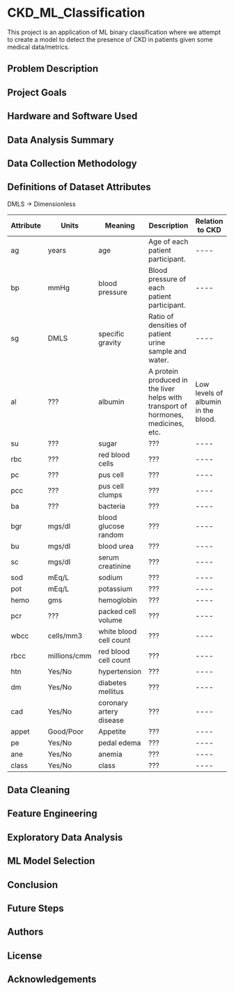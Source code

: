 # CKD_ML_Classification
This project is an application of ML binary classification where we attempt to create a model to detect the presence of CKD in patients given some medical data/metrics.

## Problem Description

## Project Goals
## Hardware and Software Used
## Data Analysis Summary
## Data Collection Methodology

## Definitions of Dataset Attributes

DMLS -> Dimensionless

Attribute | Units | Meaning | Description | Relation to CKD
---- | ---- | ---- | ---- | ----
ag | years | age | Age of each patient participant. | ----
bp | mmHg | blood pressure | Blood pressure of each patient participant. | ----
sg | DMLS | specific gravity | Ratio of densities of patient urine sample and water. | ----
al | ??? | albumin | A protein produced in the liver helps with transport of hormones, medicines, etc. | Low levels of albumin in the blood.
su | ??? | sugar | ??? | ----
rbc | ??? | red blood cells | ??? | ----
pc | ??? | pus cell | ??? | ----
pcc | ??? | pus cell clumps | ??? | ----
ba | ??? | bacteria | ??? | ----
bgr | mgs/dl | blood glucose random | ??? | ----
bu | mgs/dl | blood urea | ??? | ----
sc | mgs/dl | serum creatinine | ??? | ----
sod | mEq/L | sodium | ??? | ----
pot | mEq/L | potassium | ??? | ----
hemo | gms | hemoglobin | ??? | ----
pcr | ??? | packed cell volume | ??? | ----
wbcc | cells/mm3| white blood cell count | ??? | ----
rbcc | millions/cmm | red blood cell count | ??? | ----
htn | Yes/No | hypertension | ??? | ----
dm | Yes/No | diabetes mellitus | ??? | ----
cad | Yes/No | coronary artery disease | ??? | ----
appet | Good/Poor | Appetite | ??? | ----
pe | Yes/No | pedal edema | ??? | ----
ane | Yes/No | anemia | ??? | ----
class | Yes/No | class | ??? | ----

## Data Cleaning
## Feature Engineering
## Exploratory Data Analysis
## ML Model Selection
## Conclusion
## Future Steps
## Authors
## License
## Acknowledgements
